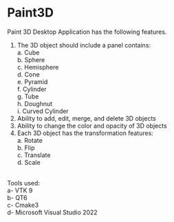 # Paint3D
Paint 3D Desktop Application has the following features.
  1. The 3D object should include a panel contains:<br>
    a. Cube<br>
    b. Sphere <br>
    c. Hemisphere<br>
    d. Cone<br>
    e. Pyramid<br>
    f. Cylinder<br>
    g. Tube<br>
    h. Doughnut<br>
    i. Curved Cylinder <br>
  3. Ability to add, edit, merge, and delete 3D objects
  4. Ability to change the color and opacity of 3D objects 
  5. Each 3D object has the transformation features:<br>
    a. Rotate <br>
    b. Flip<br>
    c. Translate<br>
    d. Scale<br><br>
    
  Tools used:<br>
    a- VTK 9<br>
    b- QT6<br>
    c- Cmake3<br>
    d- Microsoft Visual Studio 2022<br>
    

